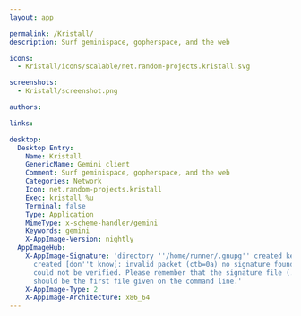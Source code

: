```yaml
---
layout: app

permalink: /Kristall/
description: Surf geminispace, gopherspace, and the web

icons:
  - Kristall/icons/scalable/net.random-projects.kristall.svg

screenshots:
  - Kristall/screenshot.png

authors:

links:

desktop:
  Desktop Entry:
    Name: Kristall
    GenericName: Gemini client
    Comment: Surf geminispace, gopherspace, and the web
    Categories: Network
    Icon: net.random-projects.kristall
    Exec: kristall %u
    Terminal: false
    Type: Application
    MimeType: x-scheme-handler/gemini
    Keywords: gemini
    X-AppImage-Version: nightly
  AppImageHub:
    X-AppImage-Signature: 'directory ''/home/runner/.gnupg'' created keybox ''/home/runner/.gnupg/pubring.kbx''
      created [don''t know]: invalid packet (ctb=0a) no signature found the signature
      could not be verified. Please remember that the signature file (.sig or .asc)
      should be the first file given on the command line.'
    X-AppImage-Type: 2
    X-AppImage-Architecture: x86_64
---
```

